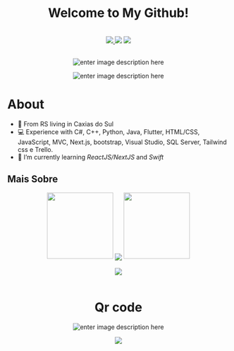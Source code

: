 
<div align="center">
<h1>Welcome to My Github!</h1>
</div>

<br>

<div align="center">
<a>
 <a href="https://www.linkedin.com/in/henrique-wagner-061515137/"><img src="https://img.shields.io/badge/LinkedIn-0077B5?style=for-the-badge&logo=linkedin&logoColor=white"></img>
<a href="https://www.instagram.com/ikewagner_/"><img src="https://img.shields.io/badge/Instagram-E4405F?style=for-the-badge&logo=instagram&logoColor=white"></img></a>
<a href="https://twitter.com/_ikewagner"><img src="https://img.shields.io/badge/Twitter-1DA1F2?style=for-the-badge&logo=twitter&logoColor=white"></img></a>
</a>
</div>
<br>

<div align="center">

![enter image description here](https://github-readme-stats.vercel.app/api/top-langs/?username=ikewagner&&langs_count=8&layout=compact&theme=dracula)

![enter image description here](https://github-readme-stats.vercel.app/api?username=ikewagner&show_icons=true&theme=dracula)

</div>

# About

-   📍 From RS living in Caxias do Sul 
-   💻 Experience with  C#, C++, Python, Java, Flutter, HTML/CSS, JavaScript, MVC, Next.js, bootstrap, Visual Studio, SQL Server, Tailwind css e Trello.
-   🌈 I’m currently learning *ReactJS/NextJS* and *Swift*




## Mais Sobre

<div align="center">

<div align="center">
  <img width="150" src="https://s2.loli.net/2022/06/25/54yrvuoPcIQMGi2.png" />
  <img align="center" src="https://github-readme-streak-stats.herokuapp.com/?user=ikewagner&theme=dark&hide_border=true" />
  <img width="150" src="https://s2.loli.net/2022/06/25/I1xg79CGyHZcTJh.png" />
</div>
 
 <br>

<div align="center"> <img src="https://metrics.lecoq.io/ikewagner?template=classic&base.indepth=false&base.hireable=false&config.timezone=Asia%2FShanghai"> </div>  

<br>

<h1>Qr code</h1>

![enter image description here](https://dyn-qrcode.vercel.app/api?url=https://github.com/ikewagner)

![](https://komarev.com/ghpvc/?username=ikewagner&color=blue)

</div>





